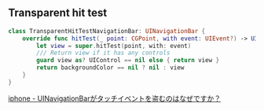 ## Transparent hit test

```swift
class TransparentHitTestNavigationBar: UINavigationBar {
    override func hitTest(_ point: CGPoint, with event: UIEvent?) -> UIView? {
        let view = super.hitTest(point, with: event)
        /// Return view if it has any controls
        guard view as? UIControl == nil else { return view }
        return backgroundColor == nil ? nil : view
    }
}
```

[iphone - UINavigationBarがタッチイベントを盗むのはなぜですか？](https://tutorialmore.com/questions-1033437.htm)
